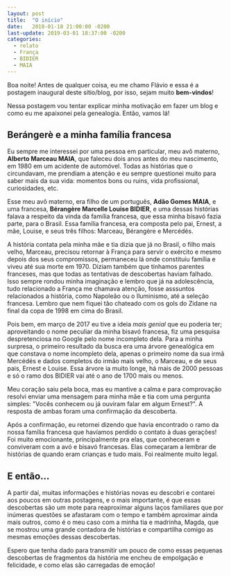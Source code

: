 ```yaml
---
layout: post
title:  "O início"
date:   2018-01-18 21:00:00 -0200
last-update: 2019-03-01 18:37:00 -0200
categories:
  - relato
  - França
  - BIDIER
  - MAIA
---
```


Boa noite! Antes de qualquer coisa, eu me chamo Flávio e essa é a postagem inaugural deste sítio/blog, por isso, sejam muito **bem-vindos**!

Nessa postagem vou tentar explicar minha motivação em fazer um blog e como eu me apaixonei pela genealogia. Então, vamos lá!

## Berángerè e a minha família francesa

Eu sempre me interessei por uma pessoa em particular, meu avô materno, **Alberto Marceau MAIA**, que faleceu dois anos antes do meu nascimento, em 1980 em um acidente de automóvel. Todas as histórias que o circundavam, me prendiam a atenção e eu sempre questionei muito para saber mais da sua vida: momentos bons ou ruins, vida profissional, curiosidades, etc.

Esse meu avô materno, era filho de um português, **Adão Gomes MAIA**, e uma francesa, **Bérangère Marcelle Louise BIDIER**, e uma dessas histórias falava a respeito da vinda da família francesa, que essa minha bisavó fazia parte, para o Brasil. Essa família francesa, era composta pelo pai, Ernest, a mãe, Louise, e seus três filhos: Marceau, Bérangère e Mercédés.

A história contata pela minha mãe e tia dizia que já no Brasil, o filho mais velho, Marceau, precisou retornar à França para servir o exército e mesmo depois dos seus compromissos, permaneceu lá onde constituiu família e viveu até sua morte em 1970. Diziam também que tínhamos parentes franceses, mas que todas as tentativas de descobertas haviam falhado. Isso sempre rondou minha imaginação e lembro que já na adolescência, tudo relacionado a França me chamava atenção, fosse asssuntos relacionados a história, como Napoleão ou o Iluminismo, até a seleção francesa. Lembro que nem fiquei tão chateado com os gols do Zidane na final da copa de 1998 em cima do Brasil.

Pois bem, em março de 2017 eu tive a ideia _mais genial_ que eu poderia ter; aproveitando o nome peculiar da minha bisavó francesa, fiz uma pesquisa despretenciosa no Google pelo nome incompleto dela. Para a minha surpresa, o primeiro resultado da busca era uma árvore genealógica em que constava o nome incompleto dela, apenas o primeiro nome da sua irmã Mercédés e dados completos do irmão mais velho, o Marceau, e de seus pais, Ernest e Louise. Essa árvore ia muito longe, há mais de 2000 pessoas e só o ramo dos BIDIER vai até o ano de 1700 mais ou menos.

Meu coração saiu pela boca, mas eu mantive a calma e para comprovação resolvi enviar uma mensagem para minha mãe e tia com uma pergunta simples: "Vocês conhecem ou já ouviram falar em algum Ernest?". A resposta de ambas foram uma confirmação da descoberta.

Após a confirmação, eu retornei dizendo que havia encontrado o ramo da nossa família francesa que havíamos perdido o contato à duas gerações! Foi muito emocionante, principalmente pra elas, que conheceram e conviveram com a avó e bisavó francesas. Elas começaram a lembrar de histórias de quando eram crianças e tudo mais. Foi realmente muito legal.

## E então...

A partir daí, muitas informações e histórias novas eu descobri e contarei aos poucos em outras postagens, e o mais importante, é que essas descobertas são um mote para reaproximar alguns laços familiares que por inúmeras questões se afastaram com o tempo e também aproximar ainda mais outros, como é o meu caso com a minha tia e madrinha, Magda, que se mostrou uma grande contadora de histórias e compartilha comigo as mesmas emoções dessas descobertas.

Espero que tenha dado para transmitir um pouco de como essas pequenas descobertas de fragmentos da história me encheu de empolgação e felicidade, e como elas são carregadas de emoção!